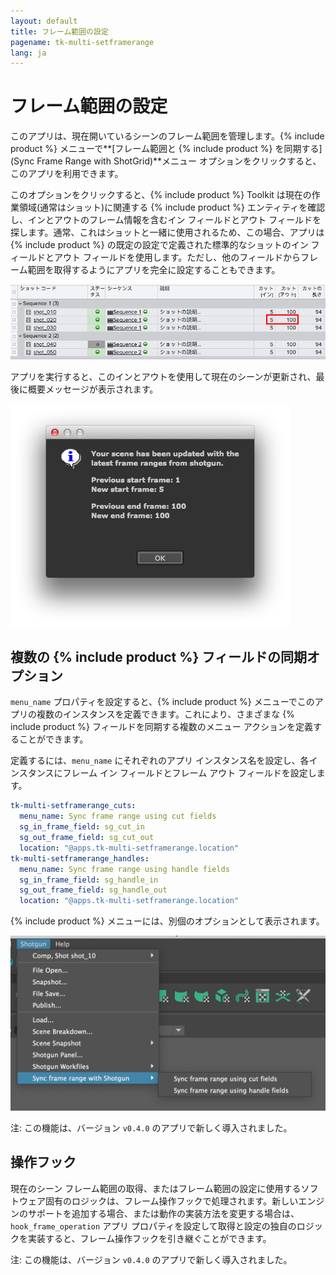 ```yaml
---
layout: default
title: フレーム範囲の設定
pagename: tk-multi-setframerange
lang: ja
---
```


# フレーム範囲の設定

このアプリは、現在開いているシーンのフレーム範囲を管理します。{% include product %} メニューで**[フレーム範囲と {% include product %} を同期する](Sync Frame Range with ShotGrid)**メニュー オプションをクリックすると、このアプリを利用できます。

このオプションをクリックすると、{% include product %} Toolkit は現在の作業領域(通常はショット)に関連する {% include product %} エンティティを確認し、インとアウトのフレーム情報を含むイン フィールドとアウト フィールドを探します。通常、これはショットと一緒に使用されるため、この場合、アプリは {% include product %} の既定の設定で定義された標準的なショットのイン フィールドとアウト フィールドを使用します。ただし、他のフィールドからフレーム範囲を取得するようにアプリを完全に設定することもできます。

![{% include product %}](../images/apps/multi-setframerange-shotgun.png)

アプリを実行すると、このインとアウトを使用して現在のシーンが更新され、最後に概要メッセージが表示されます。

![Nuke](../images/apps/multi-setframerange-nuke.png)

## 複数の {% include product %} フィールドの同期オプション

`menu_name` プロパティを設定すると、{% include product %} メニューでこのアプリの複数のインスタンスを定義できます。これにより、さまざまな {% include product %} フィールドを同期する複数のメニュー アクションを定義することができます。

定義するには、`menu_name` にそれぞれのアプリ インスタンス名を設定し、各インスタンスにフレーム イン フィールドとフレーム アウト フィールドを設定します。

```yaml
tk-multi-setframerange_cuts:
  menu_name: Sync frame range using cut fields
  sg_in_frame_field: sg_cut_in
  sg_out_frame_field: sg_cut_out
  location: "@apps.tk-multi-setframerange.location"
tk-multi-setframerange_handles:
  menu_name: Sync frame range using handle fields
  sg_in_frame_field: sg_handle_in
  sg_out_frame_field: sg_handle_out
  location: "@apps.tk-multi-setframerange.location"
```

{% include product %} メニューには、別個のオプションとして表示されます。

![複数インスタンス](../images/apps/multi-setframerange-multiple_instances.png)

注: この機能は、バージョン `v0.4.0` のアプリで新しく導入されました。

## 操作フック

現在のシーン フレーム範囲の取得、またはフレーム範囲の設定に使用するソフトウェア固有のロジックは、フレーム操作フックで処理されます。新しいエンジンのサポートを追加する場合、または動作の実装方法を変更する場合は、`hook_frame_operation` アプリ プロパティを設定して取得と設定の独自のロジックを実装すると、フレーム操作フックを引き継ぐことができます。

注: この機能は、バージョン `v0.4.0` のアプリで新しく導入されました。
